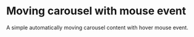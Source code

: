 # Moving carousel with mouse event

A simple automatically moving carousel content with hover mouse event.
